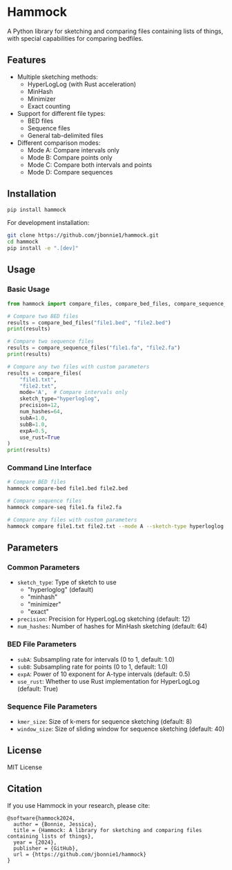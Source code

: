# Hammock

A Python library for sketching and comparing files containing lists of things, with special capabilities for comparing bedfiles.

## Features

- Multiple sketching methods:
  - HyperLogLog (with Rust acceleration)
  - MinHash
  - Minimizer
  - Exact counting
- Support for different file types:
  - BED files
  - Sequence files
  - General tab-delimited files
- Different comparison modes:
  - Mode A: Compare intervals only
  - Mode B: Compare points only
  - Mode C: Compare both intervals and points
  - Mode D: Compare sequences

## Installation

```bash
pip install hammock
```

For development installation:
```bash
git clone https://github.com/jbonnie1/hammock.git
cd hammock
pip install -e ".[dev]"
```

## Usage

### Basic Usage

```python
from hammock import compare_files, compare_bed_files, compare_sequence_files

# Compare two BED files
results = compare_bed_files("file1.bed", "file2.bed")
print(results)

# Compare two sequence files
results = compare_sequence_files("file1.fa", "file2.fa")
print(results)

# Compare any two files with custom parameters
results = compare_files(
    "file1.txt",
    "file2.txt",
    mode='A',  # Compare intervals only
    sketch_type="hyperloglog",
    precision=12,
    num_hashes=64,
    subA=1.0,
    subB=1.0,
    expA=0.5,
    use_rust=True
)
print(results)
```

### Command Line Interface

```bash
# Compare BED files
hammock compare-bed file1.bed file2.bed

# Compare sequence files
hammock compare-seq file1.fa file2.fa

# Compare any files with custom parameters
hammock compare file1.txt file2.txt --mode A --sketch-type hyperloglog --precision 12
```

## Parameters

### Common Parameters

- `sketch_type`: Type of sketch to use
  - "hyperloglog" (default)
  - "minhash"
  - "minimizer"
  - "exact"
- `precision`: Precision for HyperLogLog sketching (default: 12)
- `num_hashes`: Number of hashes for MinHash sketching (default: 64)

### BED File Parameters

- `subA`: Subsampling rate for intervals (0 to 1, default: 1.0)
- `subB`: Subsampling rate for points (0 to 1, default: 1.0)
- `expA`: Power of 10 exponent for A-type intervals (default: 0.5)
- `use_rust`: Whether to use Rust implementation for HyperLogLog (default: True)

### Sequence File Parameters

- `kmer_size`: Size of k-mers for sequence sketching (default: 8)
- `window_size`: Size of sliding window for sequence sketching (default: 40)

## License

MIT License

## Citation

If you use Hammock in your research, please cite:

```
@software{hammock2024,
  author = {Bonnie, Jessica},
  title = {Hammock: A library for sketching and comparing files containing lists of things},
  year = {2024},
  publisher = {GitHub},
  url = {https://github.com/jbonnie1/hammock}
}
``` 